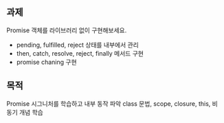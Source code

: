 ## 과제

Promise 객체를 라이브러리 없이 구현해보세요.

- pending, fulfilled, reject 상태를 내부에서 관리
- then, catch, resolve, reject, finally 메서드 구현
- promise chaning 구현

## 목적

Promise 시그니처를 학습하고 내부 동작 파악
class 문법, scope, closure, this, 비동기 개념 학습
